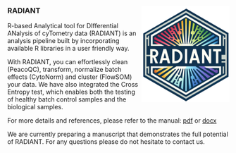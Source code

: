 ### RADIANT <img src="logo.png" width="200" align="right" /> 

R-based Analytical tool for DIfferential ANalysis of cyTometry data (RADIANT) is an analysis pipeline built by incorporating available R libraries in a user friendly way.

With RADIANT, you can effortlessly clean (PeacoQC), transform, normalize batch effects (CytoNorm) and cluster (FlowSOM) your data. We have also integrated the Cross Entropy test, which enables both the testing of healthy batch control samples and the biological samples.


For more details and references, please refer to the manual: [pdf](https://github.com/alpercevirgel/RADIANT/blob/03f43b5696d83ec4cf620736c5c6df9087d813ea/RADIANT%20v1.0_manual_usr_public.pdf) or [docx](https://github.com/alpercevirgel/RADIANT/raw/03f43b5696d83ec4cf620736c5c6df9087d813ea/RADIANT%20v1.0_manual_usr_public.docx)

We are currently preparing a manuscript that demonstrates the full potential of RADIANT.
For any questions please do not hesitate to contact us.
